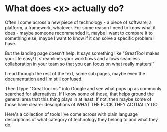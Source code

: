 # What does \<x> actually do?

Often I come across a new piece of technology - a piece of software, a platform, a framework, whatever. For some reason I need to know what it does - maybe someone recommended it, maybe I want to compare it to something else, maybe I want to know if it can solve a specific problem I have.

But the landing page doesn't help. It says something like "GreatTool makes your life easy! It streamlines your workflows and allows seamless collaboration in your team so that you can focus on what really matters!" 

I read through the rest of the text, some sub pages, maybe even the documentation and I'm still confused.

Then I type "GreatTool vs " into Google and see what pops up as commonly searched for alternatives. If I know some of those, that helps ground the general area that this thing plays in at least. If not, then maybe some of those have clearer descriptions of WHAT THE FUCK THEY ACTUALLY DO.

Here's a collection of tools I've come across with plain language descriptions of what category of technology they belong to and what they do.
